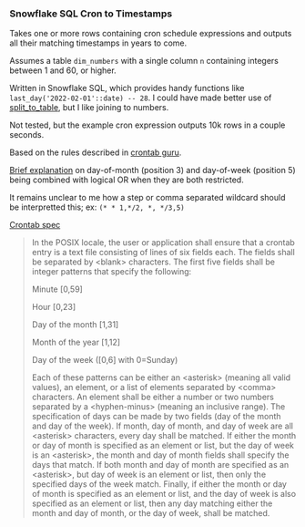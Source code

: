 ### Snowflake SQL Cron to Timestamps

Takes one or more rows containing cron schedule expressions and outputs all their matching timestamps in years to come.

Assumes a table `dim_numbers` with a single column `n` containing integers between 1 and 60, or higher.

Written in Snowflake SQL, which provides handy functions like `last_day('2022-02-01'::date) -- 28`. I could have made better use of [split_to_table](https://docs.snowflake.com/en/sql-reference/functions/split_to_table.html), but I like joining to numbers.

Not tested, but the example cron expression outputs 10k rows in a couple seconds.

Based on the rules described in [crontab guru](https://crontab.guru/#5-29/2_4_4/5_*_TUE-WED,1-3).

[Brief explanation](https://stackoverflow.com/questions/34357126/why-crontab-uses-or-when-both-day-of-month-and-day-of-week-specified) on day-of-month (position 3) and day-of-week (position 5) being combined with logical OR when they are both restricted.

It remains unclear to me how a step or comma separated wildcard should be interpretted this; ex: `(* * 1,*/2, *, */3,5)`

[Crontab spec](https://pubs.opengroup.org/onlinepubs/9699919799/utilities/crontab.html)


>In the POSIX locale, the user or application shall ensure that a crontab entry is a text file consisting of lines of six fields each. The fields shall be separated by \<blank\> characters. The first five fields shall be integer patterns that specify the following:
>
> Minute [0,59]
>
> Hour [0,23]
>
> Day of the month [1,31]
>
> Month of the year [1,12]
>
> Day of the week ([0,6] with 0=Sunday)
>
> Each of these patterns can be either an \<asterisk\> (meaning all valid values), an element, or a list of elements separated by \<comma\> characters. An element shall be either a number or two numbers separated by a \<hyphen-minus\> (meaning an inclusive range). The specification of days can be made by two fields (day of the month and day of the week). If month, day of month, and day of week are all \<asterisk\> characters, every day shall be matched. If either the month or day of month is specified as an element or list, but the day of week is an \<asterisk\>, the month and day of month fields shall specify the days that match. If both month and day of month are specified as an \<asterisk\>, but day of week is an element or list, then only the specified days of the week match. Finally, if either the month or day of month is specified as an element or list, and the day of week is also specified as an element or list, then any day matching either the month and day of month, or the day of week, shall be matched.
